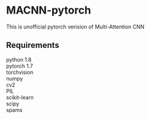 # MACNN-pytorch
This is unofficial pytorch verision of Multi-Attention CNN
## Requirements
python 1.8  
pytorch 1.7  
torchvision  
numpy  
cv2  
PIL  
scikit-learn  
scipy  
spams  
